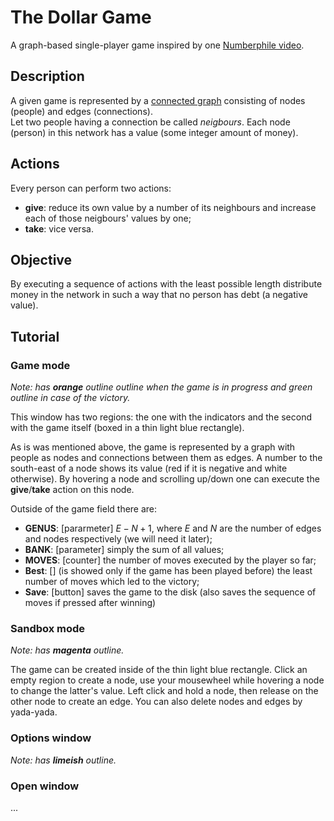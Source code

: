 # The Dollar Game
A graph-based single-player game inspired by one [Numberphile video](https://youtu.be/U33dsEcKgeQ).
## Description
 A given game is represented by a [connected graph](https://en.wikipedia.org/wiki/Connectivity_(graph_theory)) consisting of nodes (people) and edges (connections).\
Let two people having a connection be called _neigbours_. Each node (person) in this network has a value (some integer amount of money). 

## Actions
Every person can perform two actions:
- <b>give</b>: reduce its own value by a number of its neighbours and increase each of those neigbours' values by one;
- <b>take</b>: vice versa.


## Objective
By executing a sequence of actions with the least possible length distribute money in the network in such a way that no person has debt (a negative value). 


## Tutorial
### Game mode
_Note: has <b>orange</b> outline outline when the game is in progress and green outline in case of the victory._

This window has two regions: the one with the indicators and the second with the game itself (boxed in a thin light blue rectangle).

As is was mentioned above, the game is represented by a graph with people as nodes and connections between them as edges. A number to the south-east of a node shows its value (red if it is negative and white otherwise). By hovering a node and scrolling up/down one can execute the <b>give</b>/<b>take</b> action on this node.

Outside of the game field there are:
- <b>GENUS</b>: [pararmeter] $E-N+1$, where $E$ and $N$ are the number of edges and nodes respectively (we will need it later);
- <b>BANK</b>: [parameter] simply the sum of all values;
- <b>MOVES</b>: [counter] the number of moves executed by the player so far;
- <b>Best</b>: [] (is showed only if the game has been played before) the least number of moves which led to the victory;
- <b>Save</b>: [button] saves the game to the disk (also saves the sequence of moves if pressed after winning)


### Sandbox mode
_Note: has <b>magenta</b> outline._

The game can be created inside of the thin light blue rectangle. Click an empty region to create a node, use your mousewheel while hovering a node to change the latter's value. Left click and hold a node, then release on the other node to create an edge. You can also delete nodes and edges by yada-yada.

### Options window
_Note: has <b>limeish</b> outline._

### Open window
...